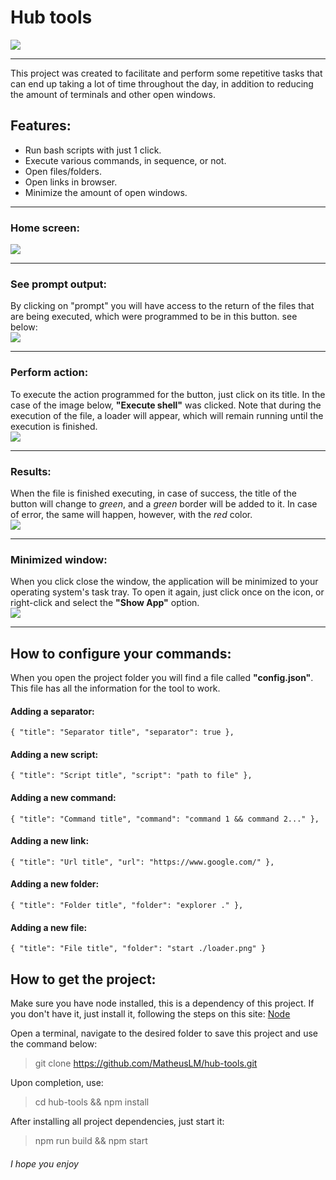 # Hub tools

![](https://i.imgur.com/8rOsH4r.png)

<hr>
This project was created to facilitate and perform some repetitive tasks that can end up taking a lot of time throughout the day, in addition to reducing the amount of terminals and other open windows.

## Features:

- Run bash scripts with just 1 click.
- Execute various commands, in sequence, or not.
- Open files/folders.
- Open links in browser.
- Minimize the amount of open windows.
<hr>

### Home screen:

![](https://i.imgur.com/SfOXmRr.png)

<hr>

### See prompt output:

By clicking on "prompt" you will have access to the return of the files that are being executed, which were programmed to be in this button.
see below:
<br />
![](https://i.imgur.com/y8V6ehN.png)

<hr>

### Perform action:

To execute the action programmed for the button, just click on its title. In the case of the image below, **"Execute shell"** was clicked.
Note that during the execution of the file, a loader will appear, which will remain running until the execution is finished.
<br />
![](https://i.imgur.com/TLVuJK8.png)

<hr>

### Results:

When the file is finished executing, in case of success, the title of the button will change to _green_, and a _green_ border will be added to it. In case of error, the same will happen, however, with the _red_ color.
<br />
![](https://i.imgur.com/WCcWaII.png)

<hr>

### Minimized window:

When you click close the window, the application will be minimized to your operating system's task tray.
To open it again, just click once on the icon, or right-click and select the **"Show App"** option.
<br />
![](https://i.imgur.com/wPJPpHs.png)

<hr>

## How to configure your commands:

When you open the project folder you will find a file called **"config.json"**.
This file has all the information for the tool to work.

#### Adding a separator:

`{
      "title": "Separator title",
      "separator": true
},`

#### Adding a new script:

`{
       "title": "Script title",
       "script": "path to file"
},`

#### Adding a new command:

`{
        "title": "Command title",
       "command": "command 1 && command 2..."
},`

#### Adding a new link:

`{
        "title": "Url title",
       "url": "https://www.google.com/"
},`

#### Adding a new folder:

`{
        "title": "Folder title",
       "folder": "explorer ."
},`

#### Adding a new file:

`{
        "title": "File title",
       "folder": "start ./loader.png"
}`

## How to get the project:

Make sure you have node installed, this is a dependency of this project. If you don't have it, just install it, following the steps on this site:
[Node](https://nodejs.org/en/download/ "Node")

Open a terminal, navigate to the desired folder to save this project and use the command below:

> git clone https://github.com/MatheusLM/hub-tools.git

Upon completion, use:

> cd hub-tools && npm install

After installing all project dependencies, just start it:

> npm run build && npm start

###### _I hope you enjoy_
